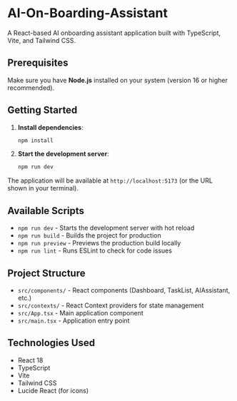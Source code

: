 # AI-On-Boarding-Assistant

A React-based AI onboarding assistant application built with TypeScript, Vite, and Tailwind CSS.

## Prerequisites

Make sure you have **Node.js** installed on your system (version 16 or higher recommended).

## Getting Started

1. **Install dependencies**:
   ```bash
   npm install
   ```

2. **Start the development server**:
   ```bash
   npm run dev
   ```

The application will be available at `http://localhost:5173` (or the URL shown in your terminal).

## Available Scripts

- `npm run dev` - Starts the development server with hot reload
- `npm run build` - Builds the project for production
- `npm run preview` - Previews the production build locally
- `npm run lint` - Runs ESLint to check for code issues

## Project Structure

- `src/components/` - React components (Dashboard, TaskList, AIAssistant, etc.)
- `src/contexts/` - React Context providers for state management
- `src/App.tsx` - Main application component
- `src/main.tsx` - Application entry point

## Technologies Used

- React 18
- TypeScript
- Vite
- Tailwind CSS
- Lucide React (for icons)
